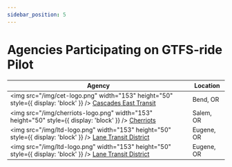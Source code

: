 ```yaml
---
sidebar_position: 5
---
```


# Agencies Participating on GTFS-ride Pilot

| Agency | Location |
| ------ | -------- |
| <img src="/img/cet-logo.png" width="153" height="50" style={{ display: 'block' }} /> <a href="https://cascadeseasttransit.com/">Cascades East Transit</a> | Bend, OR |
| <img src="/img/cherriots-logo.png" width="153" height="50" style={{ display: 'block' }} /> <a href="https://www.cherriots.org">Cherriots</a> | Salem, OR |
| <img src="/img/ltd-logo.png" width="153" height="50" style={{ display: 'block' }} /> <a href="https://www.ltd.org/">Lane Transit District</a> | Eugene, OR |
| <img src="/img/ltd-logo.png" width="153" height="50" style={{ display: 'block' }} /> <a href="https://www.ltd.org/">Lane Transit District</a> | Eugene, OR |
